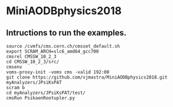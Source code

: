 # MiniAODBphysics2018

## Intructions to run the examples.
```
source /cvmfs/cms.cern.ch/cmsset_default.sh
export SCRAM_ARCH=slc6_amd64_gcc700
cmsrel CMSSW_10_2_3
cd CMSSW_10_2_3/src/
cmsenv
voms-proxy-init -voms cms -valid 192:00
git clone https://github.com/vjmastra/MiniAODBphysics2018.git myAnalyzers/JPsiKsPAT
scram b
cd myAnalyzers/JPsiKsPAT/test/
cmsRun PsikaonRootupler.py
```



